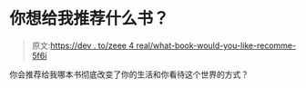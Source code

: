 # 你想给我推荐什么书？

> 原文:[https://dev . to/zeee 4 real/what-book-would-you-like-recomme-5f6i](https://dev.to/zeee4real/what-book-would-you-like-to-recommend-me-5f6i)

你会推荐给我哪本书彻底改变了你的生活和你看待这个世界的方式？